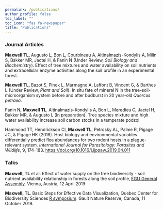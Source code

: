```yaml
---
permalink: /publications/
author_profile: false
toc_label: ""
toc_icon: "fas fa-newspaper"
title: "Publications"
---
```


### Journal Articles

**Maxwell TL**, Augusto L, Bon L, Courbineau A, Altinalmazis-Kondylis A, Milin S, 
Bakker MR, Jactel H, & Fanin N (Under Review, _Soil Biology and Biochemistry_). 
Effect of tree mixtures and water availability on soil nutrients and extracellular enzyme 
activities along the soil profile in an experimental forest.

**Maxwell TL**, Bazot S, Pinek L, Marmagne A, Laffont B, Vincent G, & Barthes L
(Under Review, _Plant and Soil_). In situ fate of mineral N in the tree-soil-microorganism system 
before and after budburst in 20 year-old _Quercus petraea_.

Fanin N, **Maxwell TL**, Altinalmazis-Kondylis A, Bon L, Meredieu C, 
Jactel H, Bakker MR, & Augusto L (In preparation). Tree species mixture and high water availability increase soil carbon stocks in a temperate podzol 

Hammond TT, Hendrickson CI, **Maxwell TL**, Petrosky AL, Palme R, 
Pigage JC, & Pigage HK (2019). Host biology and environmental variables 
differentially predict flea abundances for two rodent hosts in a plague-relevant system. 
_International Journal for Parasitology: Parasites and Wildlife_, 9, 174–183. 
https://doi.org/10.1016/j.ijppaw.2019.04.011

### Talks

**Maxwell, TL** et al. Effect of water supply on the tree biodiversity - soil nutrient availability relationship in forests along the soil profile, [EGU General Assembly](https://meetingorganizer.copernicus.org/EGU2019/orals/30819). Vienna, Austria, 12 April 2019

**Maxwell, TL**. Basic Steps for Effective Data Visualization, Quebec Center for Biodiversity Sciences [R symposium](https://wiki.qcbs.ca/r_symposium_2019). Gault Nature Reserve, Canada, 11 October 2019.
